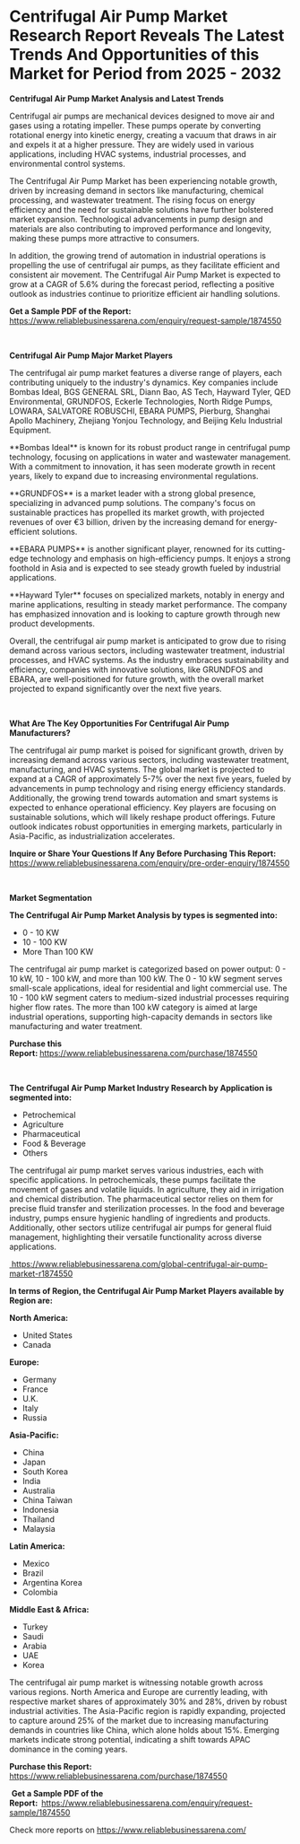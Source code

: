 <p><h1>Centrifugal Air Pump Market Research Report Reveals The Latest Trends And Opportunities of this Market for Period from 2025 - 2032</h1></p><p><strong>Centrifugal Air Pump Market Analysis and Latest Trends</strong></p>
<p><p>Centrifugal air pumps are mechanical devices designed to move air and gases using a rotating impeller. These pumps operate by converting rotational energy into kinetic energy, creating a vacuum that draws in air and expels it at a higher pressure. They are widely used in various applications, including HVAC systems, industrial processes, and environmental control systems.</p><p>The Centrifugal Air Pump Market has been experiencing notable growth, driven by increasing demand in sectors like manufacturing, chemical processing, and wastewater treatment. The rising focus on energy efficiency and the need for sustainable solutions have further bolstered market expansion. Technological advancements in pump design and materials are also contributing to improved performance and longevity, making these pumps more attractive to consumers.</p><p>In addition, the growing trend of automation in industrial operations is propelling the use of centrifugal air pumps, as they facilitate efficient and consistent air movement. The Centrifugal Air Pump Market is expected to grow at a CAGR of 5.6% during the forecast period, reflecting a positive outlook as industries continue to prioritize efficient air handling solutions.</p></p>
<p><strong>Get a Sample PDF of the Report:&nbsp;</strong> <a href="https://www.reliablebusinessarena.com/enquiry/request-sample/1874550?utm_campaign=2609&utm_medium=2&utm_source=Github&utm_content=ia&utm_term=22022025&utm_id=centrifugal-air-pump">https://www.reliablebusinessarena.com/enquiry/request-sample/1874550</a></p>
<p>&nbsp;</p>
<p><strong>Centrifugal Air Pump Major Market Players</strong></p>
<p><p>The centrifugal air pump market features a diverse range of players, each contributing uniquely to the industry's dynamics. Key companies include Bombas Ideal, BGS GENERAL SRL, Diann Bao, AS Tech, Hayward Tyler, QED Environmental, GRUNDFOS, Eckerle Technologies, North Ridge Pumps, LOWARA, SALVATORE ROBUSCHI, EBARA PUMPS, Pierburg, Shanghai Apollo Machinery, Zhejiang Yonjou Technology, and Beijing Kelu Industrial Equipment.</p><p>**Bombas Ideal** is known for its robust product range in centrifugal pump technology, focusing on applications in water and wastewater management. With a commitment to innovation, it has seen moderate growth in recent years, likely to expand due to increasing environmental regulations.</p><p>**GRUNDFOS** is a market leader with a strong global presence, specializing in advanced pump solutions. The company's focus on sustainable practices has propelled its market growth, with projected revenues of over €3 billion, driven by the increasing demand for energy-efficient solutions. </p><p>**EBARA PUMPS** is another significant player, renowned for its cutting-edge technology and emphasis on high-efficiency pumps. It enjoys a strong foothold in Asia and is expected to see steady growth fueled by industrial applications.</p><p>**Hayward Tyler** focuses on specialized markets, notably in energy and marine applications, resulting in steady market performance. The company has emphasized innovation and is looking to capture growth through new product developments.</p><p>Overall, the centrifugal air pump market is anticipated to grow due to rising demand across various sectors, including wastewater treatment, industrial processes, and HVAC systems. As the industry embraces sustainability and efficiency, companies with innovative solutions, like GRUNDFOS and EBARA, are well-positioned for future growth, with the overall market projected to expand significantly over the next five years.</p></p>
<p>&nbsp;</p>
<p><strong>What Are The Key Opportunities For Centrifugal Air Pump Manufacturers?</strong></p>
<p><p>The centrifugal air pump market is poised for significant growth, driven by increasing demand across various sectors, including wastewater treatment, manufacturing, and HVAC systems. The global market is projected to expand at a CAGR of approximately 5-7% over the next five years, fueled by advancements in pump technology and rising energy efficiency standards. Additionally, the growing trend towards automation and smart systems is expected to enhance operational efficiency. Key players are focusing on sustainable solutions, which will likely reshape product offerings. Future outlook indicates robust opportunities in emerging markets, particularly in Asia-Pacific, as industrialization accelerates.</p></p>
<p><strong>Inquire or Share Your Questions If Any Before Purchasing This Report:</strong> <a href="https://www.reliablebusinessarena.com/enquiry/pre-order-enquiry/1874550?utm_campaign=2609&utm_medium=2&utm_source=Github&utm_content=ia&utm_term=22022025&utm_id=centrifugal-air-pump">https://www.reliablebusinessarena.com/enquiry/pre-order-enquiry/1874550</a></p>
<p>&nbsp;</p>
<p><strong>Market Segmentation</strong></p>
<p><strong>The Centrifugal Air Pump Market Analysis by types is segmented into:</strong></p>
<p><ul><li>0 - 10 KW</li><li>10 - 100 KW</li><li>More Than 100 KW</li></ul></p>
<p><p>The centrifugal air pump market is categorized based on power output: 0 - 10 kW, 10 - 100 kW, and more than 100 kW. The 0 - 10 kW segment serves small-scale applications, ideal for residential and light commercial use. The 10 - 100 kW segment caters to medium-sized industrial processes requiring higher flow rates. The more than 100 kW category is aimed at large industrial operations, supporting high-capacity demands in sectors like manufacturing and water treatment.</p></p>
<p><strong>Purchase this Report:&nbsp;</strong><a href="https://www.reliablebusinessarena.com/purchase/1874550?utm_campaign=2609&utm_medium=2&utm_source=Github&utm_content=ia&utm_term=22022025&utm_id=centrifugal-air-pump">https://www.reliablebusinessarena.com/purchase/1874550</a></p>
<p>&nbsp;</p>
<p><strong>The Centrifugal Air Pump Market Industry Research by Application is segmented into:</strong></p>
<p><ul><li>Petrochemical</li><li>Agriculture</li><li>Pharmaceutical</li><li>Food & Beverage</li><li>Others</li></ul></p>
<p><p>The centrifugal air pump market serves various industries, each with specific applications. In petrochemicals, these pumps facilitate the movement of gases and volatile liquids. In agriculture, they aid in irrigation and chemical distribution. The pharmaceutical sector relies on them for precise fluid transfer and sterilization processes. In the food and beverage industry, pumps ensure hygienic handling of ingredients and products. Additionally, other sectors utilize centrifugal air pumps for general fluid management, highlighting their versatile functionality across diverse applications.</p></p>
<p><a href="https://www.reliablebusinessarena.com/global-centrifugal-air-pump-market-r1874550?utm_campaign=2609&utm_medium=2&utm_source=Github&utm_content=ia&utm_term=22022025&utm_id=centrifugal-air-pump">&nbsp;https://www.reliablebusinessarena.com/global-centrifugal-air-pump-market-r1874550</a></p>
<p><strong>In terms of Region, the Centrifugal Air Pump Market Players available by Region are:</strong></p>
<p>
    <p> <strong> North America: </strong>
        <ul>
            <li>United States</li>
            <li>Canada</li>
        </ul>
        </p> 
    <p> <strong> Europe: </strong>
        <ul>
            <li>Germany</li>
            <li>France</li>
            <li>U.K.</li>
            <li>Italy</li>
            <li>Russia</li>
        </ul>
        </p> 
    <p> <strong> Asia-Pacific: </strong>
        <ul>
            <li>China</li>
            <li>Japan</li>
            <li>South Korea</li>
            <li>India</li>
            <li>Australia</li>
            <li>China Taiwan</li>
            <li>Indonesia</li>
            <li>Thailand</li>
            <li>Malaysia</li>
        </ul>
        </p> 
    <p> <strong> Latin America: </strong>
        <ul>
            <li>Mexico</li>
            <li>Brazil</li>
            <li>Argentina Korea</li>
            <li>Colombia</li>
        </ul>
        </p> 
    <p> <strong> Middle East & Africa: </strong>
        <ul>
            <li>Turkey</li>
            <li>Saudi</li>
            <li>Arabia</li>
            <li>UAE</li>
            <li>Korea</li>
        </ul>
    </p>
    </p>
<p><p>The centrifugal air pump market is witnessing notable growth across various regions. North America and Europe are currently leading, with respective market shares of approximately 30% and 28%, driven by robust industrial activities. The Asia-Pacific region is rapidly expanding, projected to capture around 25% of the market due to increasing manufacturing demands in countries like China, which alone holds about 15%. Emerging markets indicate strong potential, indicating a shift towards APAC dominance in the coming years.</p></p>
<p><strong>Purchase this Report: </strong><a href="https://www.reliablebusinessarena.com/purchase/1874550?utm_campaign=2609&utm_medium=2&utm_source=Github&utm_content=ia&utm_term=22022025&utm_id=centrifugal-air-pump">https://www.reliablebusinessarena.com/purchase/1874550</a></p>
<p>&nbsp;<strong>Get a Sample PDF of the Report:&nbsp;&nbsp;</strong><a href="https://www.reliablebusinessarena.com/enquiry/request-sample/1874550?utm_campaign=2609&utm_medium=2&utm_source=Github&utm_content=ia&utm_term=22022025&utm_id=centrifugal-air-pump">https://www.reliablebusinessarena.com/enquiry/request-sample/1874550</a></p>
<p><strong></strong></p>
<p>Check more reports on <a href="https://www.reliablebusinessarena.com/?utm_campaign=2609&utm_medium=2&utm_source=Github&utm_content=ia&utm_term=22022025&utm_id=centrifugal-air-pump">https://www.reliablebusinessarena.com/</a></p>